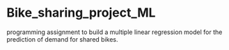 # Bike_sharing_project_ML
programming assignment to build a multiple linear regression model for the prediction of demand for shared bikes.
